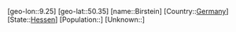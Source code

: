 ﻿---
location: [50.35,9.25]
type: City
tags:
- geo/City


SpocWebEntityId: 29196
isDeleted: false
confidential: public

---
[geo-lon::9.25]
[geo-lat::50.35]
[name::Birstein]
[Country::[Germany](geo/Continent/Europe/Germany.md)]
[State::[Hessen](geo/Continent/Europe/Germany/Hessen.md)]
[Population::]
[Unknown::]

